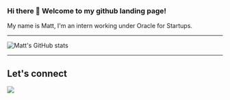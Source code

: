 ### Hi there 👋 Welcome to my github landing page!

My name is Matt, I'm an intern working under Oracle for Startups.

---

![Matt's GitHub stats](https://github-readme-stats.vercel.app/api?username=Matt-Mcl)

---

<h2> Let's connect </h2>

[<img src="https://img.shields.io/badge/linkedin-%230077B5.svg?&style=for-the-badge&logo=linkedin&logoColor=white" />](https://www.linkedin.com/in/matthew-mcloughlin-1ab0921b9/)

